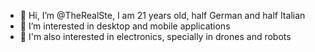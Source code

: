 - 👋 Hi, I’m @TheRealSte, I am 21 years old, half German and half Italian
- 👀 I’m interested in desktop and mobile applications
- 🔌 I'm also interested in electronics, specially in drones and robots

<!---
TheRealSte/TheRealSte is a ✨ special ✨ repository because its `README.md` (this file) appears on your GitHub profile.
You can click the Preview link to take a look at your changes.
--->
